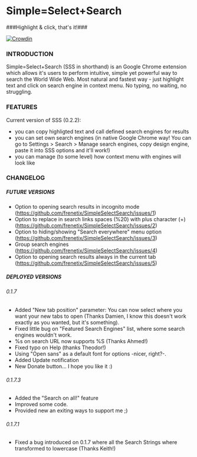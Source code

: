 Simple=Select+Search
====================

###Highlight & click, that's it!###

[![Crowdin](https://crowdin.net/badges/simpleselectsearch/localized.png)](https://crowdin.net/project/simpleselectsearch)

### INTRODUCTION ###

Simple=Select+Search (SSS in shorthand) is an Google Chrome extension which allows it's users to perform intuitive, simple yet powerful way to search the World Wide Web. Most natural and fastest way - just highlight text and click on search engine in context menu. No typing, no waiting, no struggling.

### FEATURES ###

Current version of SSS (0.2.2):
- you can copy highligted text and call defined search engines for results
- you can set own search engines (in native Google Chrome way! You can go to Settings > Search > Manage search engines, copy design engine, paste it into SSS options and it'll work!)
- you can manage (to some level) how context menu with engines will look like

### CHANGELOG ###

##### FUTURE VERSIONS #####
- Option to opening search results in incognito mode (https://github.com/frenetix/SimpleSelectSearch/issues/1)
- Option to replace in search links spaces (%20) with plus character (+) (https://github.com/frenetix/SimpleSelectSearch/issues/2)
- Option to hiding/showing "Search everywhere" menu option (https://github.com/frenetix/SimpleSelectSearch/issues/3)
- Group search engines (https://github.com/frenetix/SimpleSelectSearch/issues/4)
- Option to opening search results always in the current tab (https://github.com/frenetix/SimpleSelectSearch/issues/5)

##### DEPLOYED VERSIONS #####

###### 0.1.7 ######

- Added "New tab position" parameter: You can now select where you want your new tabs to open (Thanks Damien, I know this doesn't work exactly as you wanted, but it's something).
- Fixed little bug on "Featured Search Engines" list, where some search engines wouldn't work.
- %s on search URL now supports %S (Thanks Ahmed!)
- Fixed typo on Help (thanks Theodor!)
- Using "Open sans" as a default font for options -nicer, right?-.
- Added Update notification
- New Donate button... I hope you like it :)

###### 0.1.7.3 ######
- Added the "Search on all!" feature
- Improved some code.
- Provided new an exiting ways to support me ;)

###### 0.1.7.1 ######
- Fixed a bug introduced on 0.1.7 where all the Search Strings where transformed to lowercase (Thanks Keith!)
